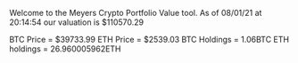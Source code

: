 Welcome to the Meyers Crypto Portfolio Value tool. 
As of 08/01/21 at 20:14:54 our valuation is $110570.29 

BTC Price = $39733.99
 ETH Price = $2539.03
BTC Holdings = 1.06BTC
 ETH holdings = 26.960005962ETH 

